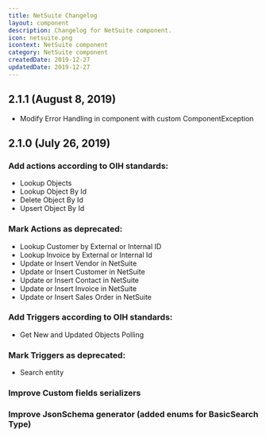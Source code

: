 ```yaml
---
title: NetSuite Changelog
layout: component
description: Changelog for NetSuite component.
icon: netsuite.png
icontext: NetSuite component
category: NetSuite component
createdDate: 2019-12-27
updatedDate: 2019-12-27
---
```


## 2.1.1 (August 8, 2019)

- Modify Error Handling in component with custom ComponentException

## 2.1.0 (July 26, 2019)

### Add actions according to OIH standards:

 - Lookup Objects
 - Lookup Object By Id
 - Delete Object By Id
 - Upsert Object By Id

### Mark Actions as deprecated:

 - Lookup Customer by External or Internal ID
 - Lookup Invoice by External or Internal Id
 - Update or Insert Vendor in NetSuite
 - Update or Insert Customer in NetSuite
 - Update or Insert Contact in NetSuite
 - Update or Insert Invoice in NetSuite
 - Update or Insert Sales Order in NetSuite

### Add Triggers according to OIH standards:

 - Get New and Updated Objects Polling

### Mark Triggers as deprecated:

 - Search entity

### Improve Custom fields serializers

### Improve JsonSchema generator (added enums for BasicSearch Type)
